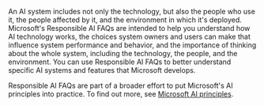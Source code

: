 An AI system includes not only the technology, but also the people who use it, the people affected by it, and the environment in which it's deployed. Microsoft's Responsible AI FAQs are intended to help you understand how AI technology works, the choices system owners and users can make that influence system performance and behavior, and the importance of thinking about the whole system, including the technology, the people, and the environment. You can use Responsible AI FAQs to better understand specific AI systems and features that Microsoft develops.


Responsible AI FAQs are part of a broader effort to put Microsoft's AI principles into practice. To find out more, see [Microsoft AI principles](https://www.microsoft.com/ai/responsible-ai).

